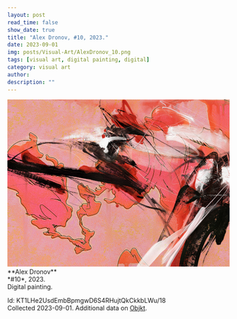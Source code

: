 ```yaml
---
layout: post
read_time: false
show_date: true
title: "Alex Dronov, #10, 2023."
date: 2023-09-01
img: posts/Visual-Art/AlexDronov_10.png
tags: [visual art, digital painting, digital]
category: visual art
author: 
description: ""
---
```


<img src='./assets/img/posts/Visual-Art/AlexDronov_10.png'>

<br>
**Alex Dronov**
<br>*#10*, 2023.
<br>Digital painting.


 <div class="page-separator"></div>

Id: KT1LHe2UsdEmbBpmgwD6S4RHujtQkCkkbLWu/18
<br>Collected 2023-09-01. Additional data on [Objkt](https://objkt.com/tokens/KT1LHe2UsdEmbBpmgwD6S4RHujtQkCkkbLWu/18).
